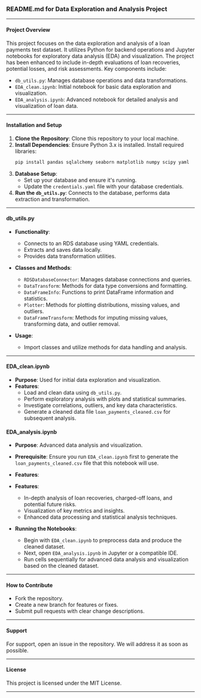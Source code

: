 ### README.md for Data Exploration and Analysis Project

---

#### Project Overview

This project focuses on the data exploration and analysis of a loan payments test dataset. It utilizes Python for backend operations and Jupyter notebooks for exploratory data analysis (EDA) and visualization. The project has been enhanced to include in-depth evaluations of loan recoveries, potential losses, and risk assessments. Key components include:

- `db_utils.py`: Manages database operations and data transformations.
- `EDA_clean.ipynb`: Initial notebook for basic data exploration and visualization.
- `EDA_analysis.ipynb`: Advanced notebook for detailed analysis and visualization of loan data.

---

#### Installation and Setup

1. **Clone the Repository**: Clone this repository to your local machine.
2. **Install Dependencies**: Ensure Python 3.x is installed. Install required libraries:
    ```bash
    pip install pandas sqlalchemy seaborn matplotlib numpy scipy yaml
    ```
3. **Database Setup**:
    - Set up your database and ensure it's running.
    - Update the `credentials.yaml` file with your database credentials.
4. **Run the `db_utils.py`**: Connects to the database, performs data extraction and transformation.

---

#### db_utils.py

- **Functionality**:
  - Connects to an RDS database using YAML credentials.
  - Extracts and saves data locally.
  - Provides data transformation utilities.

- **Classes and Methods**:
  - `RDSDatabaseConnector`: Manages database connections and queries.
  - `DataTransform`: Methods for data type conversions and formatting.
  - `DataFrameInfo`: Functions to print DataFrame information and statistics.
  - `Plotter`: Methods for plotting distributions, missing values, and outliers.
  - `DataFrameTransform`: Methods for imputing missing values, transforming data, and outlier removal.

- **Usage**:
  - Import classes and utilize methods for data handling and analysis.

---

#### EDA_clean.ipynb

- **Purpose**: Used for initial data exploration and visualization.
- **Features**:
  - Load and clean data using `db_utils.py`.
  - Perform exploratory analysis with plots and statistical summaries.
  - Investigate correlations, outliers, and key data characteristics.
  - Generate a cleaned data file `loan_payments_cleaned.csv` for subsequent analysis.

#### EDA_analysis.ipynb

- **Purpose**: Advanced data analysis and visualization.
- **Prerequisite**: Ensure you run `EDA_clean.ipynb` first to generate the `loan_payments_cleaned.csv` file that this notebook will use.
- **Features**:
- **Features**:
  - In-depth analysis of loan recoveries, charged-off loans, and potential future risks.
  - Visualization of key metrics and insights.
  - Enhanced data processing and statistical analysis techniques.

- **Running the Notebooks**:
  - Begin with `EDA_clean.ipynb` to preprocess data and produce the cleaned dataset.
  - Next, open `EDA_analysis.ipynb` in Jupyter or a compatible IDE.
  - Run cells sequentially for advanced data analysis and visualization based on the cleaned dataset.


---

#### How to Contribute

- Fork the repository.
- Create a new branch for features or fixes.
- Submit pull requests with clear change descriptions.

---

#### Support

For support, open an issue in the repository. We will address it as soon as possible.

---

#### License

This project is licensed under the MIT License.

---

